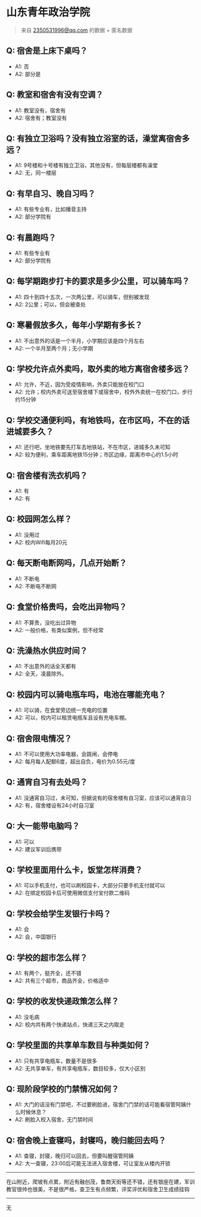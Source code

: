 # 山东青年政治学院
> 来自 2350531996@qq.com 的数据 + 匿名数据
## Q: 宿舍是上床下桌吗？
- A1: 否
- A2: 部分是
## Q: 教室和宿舍有没有空调？
- A1: 教室没有，宿舍有
- A2: 宿舍有；教室没有
## Q: 有独立卫浴吗？没有独立浴室的话，澡堂离宿舍多远？
- A1: 9号楼和十号楼有独立卫浴，其他没有，但每层楼都有澡堂
- A2: 无，同一楼层
## Q: 有早自习、晚自习吗？
- A1: 有些专业有，比如播音主持
- A2: 部分学院有
## Q: 有晨跑吗？
- A1: 有些专业有
- A2: 部分学院有
## Q: 每学期跑步打卡的要求是多少公里，可以骑车吗？
- A1: 四十到四十五次，一次两公里，可以骑车，但别被发现
- A2: 2公里；可以，但会被查处
## Q: 寒暑假放多久，每年小学期有多长？
- A1: 不出意外的话是一个半月，小学期应该是四个月左右
- A2: 一个半月至两个月；无小学期
## Q: 学校允许点外卖吗，取外卖的地方离宿舍楼多远？
- A1: 允许，不近，因为受疫情影响，外卖只能放在校门口
- A2: 允许；校内外卖可送至宿舍楼下或宿舍中，校外外卖统一在校门口，步行约15分钟
## Q: 学校交通便利吗，有地铁吗，在市区吗，不在的话进城要多久？
- A1: 还行吧，坐地铁要先打车去地铁站，不在市区，进城多久未可知
- A2: 较为便利，乘车距离地铁15分钟；市区边缘，距离市中心约1.5小时
## Q: 宿舍楼有洗衣机吗？
- A1: 有
- A2: 有
## Q: 校园网怎么样？
- A1: 没用过
- A2: 校内Wifi每月20元
## Q: 每天断电断网吗，几点开始断？
- A1: 不断电
- A2: 不断电不断网
## Q: 食堂价格贵吗，会吃出异物吗？
- A1: 不算贵，没吃出过异物
- A2: 一般价格，有类似案例，但不经常
## Q: 洗澡热水供应时间？
- A1: 不出意外的话全天都有
- A2: 全天，凌晨除外。
## Q: 校园内可以骑电瓶车吗，电池在哪能充电？
- A1: 可以骑，在食堂旁边统一充电的位置
- A2: 可以，校内可以租赁电瓶车且设有充电车棚。
## Q: 宿舍限电情况？
- A1: 不可以使用大功率电器，会跳闸，会停电
- A2: 每月每人配额6度，超出自负，电价为0.55元/度
## Q: 通宵自习有去处吗？
- A1: 没通宵自习过，未可知，但据说有的宿舍楼有自习室，应该可以通宵自习
- A2: 有，宿舍楼设有24小时自习室
## Q: 大一能带电脑吗？
- A1: 可以
- A2: 建议军训后携带
## Q: 学校里面用什么卡，饭堂怎样消费？
- A1: 可以手机支付，也可以刷校园卡，大部分只要手机支付就可以
- A2: 在绑定校园卡后可使用微信支付宝付款二维码
## Q: 学校会给学生发银行卡吗？
- A1: 会
- A2: 会，中国银行
## Q: 学校的超市怎么样？
- A1: 有两个，挺齐全，还不错
- A2: 共有三个超市，商品齐全，价格适中
## Q: 学校的收发快递政策怎么样？
- A1: 没毛病
- A2: 校内共有两个快递站点，快递三天之内取走
## Q: 学校里面的共享单车数目与种类如何？
- A1: 只有共享电瓶车，数量不是很多
- A2: 无共享单车，有共享电瓶车，数目较多，仅大小区别
## Q: 现阶段学校的门禁情况如何？
- A1: 大门的话没有门禁吧，不过要刷脸进，宿舍门门禁的话可能看宿管阿姨什么时候休息？
- A2: 刷脸入校入宿舍，无门禁时间
## Q: 宿舍晚上查寝吗，封寝吗，晚归能回去吗？
- A1: 查寝，封寝，晚归可以回去，但要叫醒宿管阿姨
- A2: 大一查寝，23:00后可能无法进入宿舍楼，可让室友从楼内开锁
***
在山附近，爬坡有点累，附近有融创茂，鲁商天街等还不错，还有银座在建，军训教官很帅也很美，不是很严格，查卫生有点频繁，评奖评优和宿舍卫生成绩挂钩
***
无